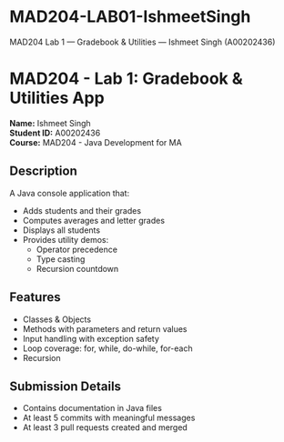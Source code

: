 # MAD204-LAB01-IshmeetSingh 
MAD204 Lab 1 — Gradebook &amp; Utilities — Ishmeet Singh (A00202436)

# MAD204 - Lab 1: Gradebook & Utilities App 

**Name:** Ishmeet Singh  
**Student ID:** A00202436  
**Course:** MAD204 - Java Development for MA  

## Description 
A Java console application that:
- Adds students and their grades
- Computes averages and letter grades
- Displays all students
- Provides utility demos:
  - Operator precedence
  - Type casting
  - Recursion countdown

## Features
- Classes & Objects
- Methods with parameters and return values
- Input handling with exception safety
- Loop coverage: for, while, do-while, for-each
- Recursion

## Submission Details
- Contains documentation in Java files
- At least 5 commits with meaningful messages
- At least 3 pull requests created and merged
